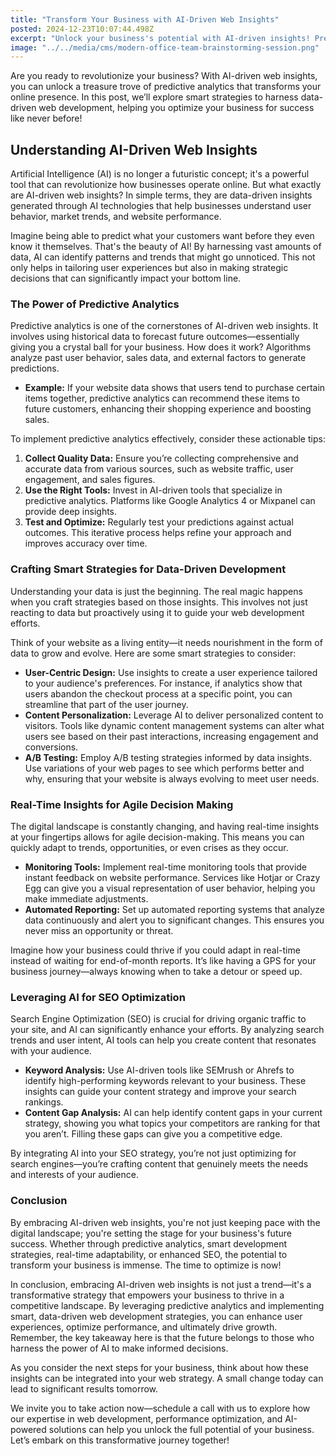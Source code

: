 ```yaml
---
title: "Transform Your Business with AI-Driven Web Insights"
posted: 2024-12-23T10:07:44.498Z
excerpt: "Unlock your business's potential with AI-driven insights! Predict customer needs, optimize web strategies, and thrive in a competitive landscape. The future of success starts now!"
image: "../../media/cms/modern-office-team-brainstorming-session.png"
---
```




Are you ready to revolutionize your business? With AI-driven web insights, you can unlock a treasure trove of predictive analytics that transforms your online presence. In this post, we’ll explore smart strategies to harness data-driven web development, helping you optimize your business for success like never before!

## Understanding AI-Driven Web Insights

Artificial Intelligence (AI) is no longer a futuristic concept; it's a powerful tool that can revolutionize how businesses operate online. But what exactly are AI-driven web insights? In simple terms, they are data-driven insights generated through AI technologies that help businesses understand user behavior, market trends, and website performance.  

Imagine being able to predict what your customers want before they even know it themselves. That's the beauty of AI! By harnessing vast amounts of data, AI can identify patterns and trends that might go unnoticed. This not only helps in tailoring user experiences but also in making strategic decisions that can significantly impact your bottom line.

### The Power of Predictive Analytics

Predictive analytics is one of the cornerstones of AI-driven web insights. It involves using historical data to forecast future outcomes—essentially giving you a crystal ball for your business. How does it work? Algorithms analyze past user behavior, sales data, and external factors to generate predictions.

- **Example:** If your website data shows that users tend to purchase certain items together, predictive analytics can recommend these items to future customers, enhancing their shopping experience and boosting sales.

To implement predictive analytics effectively, consider these actionable tips:

1. **Collect Quality Data:** Ensure you’re collecting comprehensive and accurate data from various sources, such as website traffic, user engagement, and sales figures.  
2. **Use the Right Tools:** Invest in AI-driven tools that specialize in predictive analytics. Platforms like Google Analytics 4 or Mixpanel can provide deep insights.  
3. **Test and Optimize:** Regularly test your predictions against actual outcomes. This iterative process helps refine your approach and improves accuracy over time.

### Crafting Smart Strategies for Data-Driven Development

Understanding your data is just the beginning. The real magic happens when you craft strategies based on those insights. This involves not just reacting to data but proactively using it to guide your web development efforts.  

Think of your website as a living entity—it needs nourishment in the form of data to grow and evolve. Here are some smart strategies to consider:

- **User-Centric Design:** Use insights to create a user experience tailored to your audience's preferences. For instance, if analytics show that users abandon the checkout process at a specific point, you can streamline that part of the user journey.
- **Content Personalization:** Leverage AI to deliver personalized content to visitors. Tools like dynamic content management systems can alter what users see based on their past interactions, increasing engagement and conversions.
- **A/B Testing:** Employ A/B testing strategies informed by data insights. Use variations of your web pages to see which performs better and why, ensuring that your website is always evolving to meet user needs.

### Real-Time Insights for Agile Decision Making

The digital landscape is constantly changing, and having real-time insights at your fingertips allows for agile decision-making. This means you can quickly adapt to trends, opportunities, or even crises as they occur.

- **Monitoring Tools:** Implement real-time monitoring tools that provide instant feedback on website performance. Services like Hotjar or Crazy Egg can give you a visual representation of user behavior, helping you make immediate adjustments.
- **Automated Reporting:** Set up automated reporting systems that analyze data continuously and alert you to significant changes. This ensures you never miss an opportunity or threat.

Imagine how your business could thrive if you could adapt in real-time instead of waiting for end-of-month reports. It’s like having a GPS for your business journey—always knowing when to take a detour or speed up.

### Leveraging AI for SEO Optimization

Search Engine Optimization (SEO) is crucial for driving organic traffic to your site, and AI can significantly enhance your efforts. By analyzing search trends and user intent, AI tools can help you create content that resonates with your audience.

- **Keyword Analysis:** Use AI-driven tools like SEMrush or Ahrefs to identify high-performing keywords relevant to your business. These insights can guide your content strategy and improve your search rankings.
- **Content Gap Analysis:** AI can help identify content gaps in your current strategy, showing you what topics your competitors are ranking for that you aren’t. Filling these gaps can give you a competitive edge.

By integrating AI into your SEO strategy, you’re not just optimizing for search engines—you’re crafting content that genuinely meets the needs and interests of your audience.

### Conclusion

By embracing AI-driven web insights, you're not just keeping pace with the digital landscape; you're setting the stage for your business's future success. Whether through predictive analytics, smart development strategies, real-time adaptability, or enhanced SEO, the potential to transform your business is immense. The time to optimize is now!

In conclusion, embracing AI-driven web insights is not just a trend—it's a transformative strategy that empowers your business to thrive in a competitive landscape. By leveraging predictive analytics and implementing smart, data-driven web development strategies, you can enhance user experiences, optimize performance, and ultimately drive growth. Remember, the key takeaway here is that the future belongs to those who harness the power of AI to make informed decisions.

As you consider the next steps for your business, think about how these insights can be integrated into your web strategy. A small change today can lead to significant results tomorrow.  

We invite you to take action now—schedule a call with us to explore how our expertise in web development, performance optimization, and AI-powered solutions can help you unlock the full potential of your business. Let’s embark on this transformative journey together!